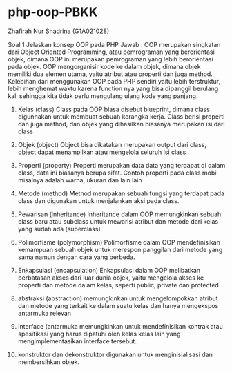 # php-oop-PBKK
Zhafirah Nur Shadrina (G1A021028)

Soal 1 
Jelaskan konsep OOP pada PHP
Jawab :
  OOP merupakan singkatan dari Object Oriented Programming, atau pemrograman yang berorientasi objek, dimana OOP ini merupakan pemrograman yang lebih berorientasi pada objek. OOP mengorganisir kode ke dalam objek,
dimana objek memiliki dua elemen utama, yaitu atribut atau properti dan juga method. Kelebihan dari menggunakan OOP pada PHP sendiri yaitu lebih terstruktur, lebih menghemat waktu karena function nya yang bisa 
dipanggil berulang kali sehingga kita tidak perlu mengulang ulang kode yang panjang. 

1. Kelas (class)
   Class pada OOP biasa disebut blueprint, dimana class digunnakan untuk membuat sebuah kerangka kerja. Class berisi properti dan juga method, dan objek yang dihasilkan biasanya merupakan isi dari class

2. Objek (object)
   Object bisa dikatakan merupakan output dari class, object dapat menampilkan atau mengelola seluruh isi class

3. Properti (property)
   Properti merupakan data data yang terdapat di dalam class, data ini biasanya berupa sifat. Contoh properti pada class mobil misalnya adalah warna, ukuran dan lain lain

4. Metode (method)
   Method merupakan sebuah fungsi yang terdapat pada class dan digunakan untuk menjalankan aksi pada class.

5. Pewarisan (inheritance)
   Inheritance dalam OOP memungkinkan sebuah class baru atau subclass untuk mewarisi atribut dan metode dari kelas yang sudah ada (superclass)

6. Polimorfisme (polymorphism)
   Polimorfisme dalam OOP mendefinisikan kemampuan sebuah objek untuk merespon panggilan dari metode yang sama namun dengan cara yang berbeda.

7. Enkapsulasi (encapsulation)
   Enkapsulasi dalam OOP melibatkan perbatasan akses dari luar dunia objek, yaitu mengelola akses ke properti dan metode dalam kelas, seperti public, private dan protected

8. abstraksi (abstraction)
   memungkinkan untuk mengelompokkan atribut dan metode yang terkait ke dalam suatu kelas dan hanya mengekspos antarmuka relevan

9. interface (antarmuka
    memungkinkan untuk mendefinisikan kontrak atau spesifikasi yang harus dipatuhi oleh kelas kelas lain yang mengimplementasikan interface tersebut.

10. konstruktor dan dekonstruktor
    digunakan untuk menginisialisasi dan membersihkan objek.
